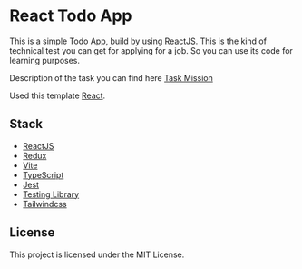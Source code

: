 # React Todo App

This is a simple Todo App, build by using [ReactJS](https://reactjs.org). This is the kind of technical test you can get for applying for a job. So you can use its code for learning purposes.

Description of the task you can find here [Task Mission](https://github.com/harmyderoman/vuejs-todo-app#technical-task)

Used this template [React](https://github.com/joaopaulomoraes/reactjs-vite-tailwindcss-boilerplate).

## Stack

- [ReactJS](https://reactjs.org)
- [Redux](https://redux.js.org/)
- [Vite](https://vitejs.dev)
- [TypeScript](https://www.typescriptlang.org)
- [Jest](https://jestjs.io)
- [Testing Library](https://testing-library.com)
- [Tailwindcss](https://tailwindcss.com)

## License

This project is licensed under the MIT License.
